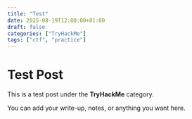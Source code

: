 ```yaml
---
title: "Test"
date: 2025-08-19T12:00:00+01:00
draft: false
categories: ["TryHackMe"]
tags: ["ctf", "practice"]
---
```


# Test Post

This is a test post under the **TryHackMe** category.

You can add your write-up, notes, or anything you want here.

